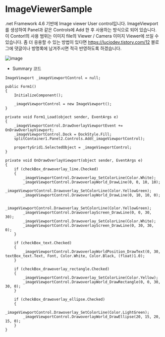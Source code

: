 # ImageViewerSample
.net Framework 4.6 기반에 Image viewer User control입니다. ImageViewport를 생성하여 Panel과 같은 Controls에 Add 한 후 사용하는 방식으로 되어 있습니다. 이 Contorl의 사용 범위는 이미지 file의 Viewer / Camera 이미지 Viewer에 쓰일 수 있습니다. 좀 더 응용할 수 있는 방법이 있다면 https://luciodev.tistory.com/12 블로그에 댓글이나 방명록에 남겨주시면 적극 반영하도록 하겠습니다. 

![image](https://github.com/LucioSong/ImageViewerSample/assets/122073722/6be5d88b-b062-4144-8866-a5eeebd881b3)
- Summary 코드
```CSharp
ImageViewport _imageViewportControl = null;

public Form1()
{
    InitializeComponent();

    _imageViewportControl = new ImageViewport();
}

private void Form1_Load(object sender, EventArgs e)
{
    _imageViewportControl.DrawOverlayViewportEvent += OnDrawOverlayViewport;
    _imageViewportControl.Dock = DockStyle.Fill;
    splitContainer1.Panel2.Controls.Add(_imageViewportControl);

    propertyGrid1.SelectedObject = _imageViewportControl;
}

private void OnDrawOverlayViewport(object sender, EventArgs e)
{
    if (checkBox_drawoverlay_line.Checked)
    {
        _imageViewportControl.Drawoverlay_SetColorLine(Color.White);
        _imageViewportControl.DrawoverlayWorld_DrawLine(0, 0, 10, 10);
        _imageViewportControl.Drawoverlay_SetColorLine(Color.YellowGreen);
        _imageViewportControl.DrawoverlayWorld_DrawLine(0, 10, 10, 0);

        _imageViewportControl.Drawoverlay_SetColorLine(Color.YellowGreen);
        _imageViewportControl.DrawoverlayScreen_DrawLine(0, 0, 30, 30);
        _imageViewportControl.Drawoverlay_SetColorLine(Color.White);
        _imageViewportControl.DrawoverlayScreen_DrawLine(0, 30, 30, 0);
    }

    if (checkBox_text.Checked)
    {
        _imageViewportControl.DrawoverlayWorldPosition_DrawText(0, 30, textBox_text.Text, Font, Color.White, Color.Black, (float)1.0);
    }

    if (checkBox_drawoverlay_rectangle.Checked)
    {
        _imageViewportControl.Drawoverlay_SetColorLine(Color.Yellow);
        _imageViewportControl.DrawoverlayWorld_DrawRectangle(0, 0, 30, 30, 0);
    }

    if (checkBox_drawoverlay_ellipse.Checked)
    {
        _imageViewportControl.Drawoverlay_SetColorLine(Color.LightGreen);
        _imageViewportControl.DrawoverlayWorld_DrawEllipse(20, 15, 20, 15, 0);
    }
}
